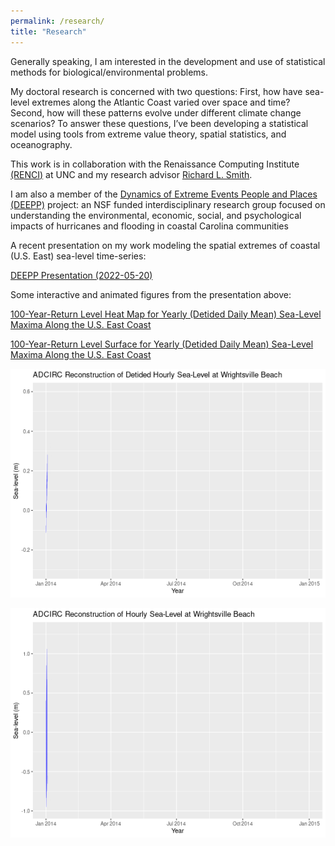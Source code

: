 ```yaml
---
permalink: /research/
title: "Research"
---
```


Generally speaking, I am interested in the development and use of statistical methods for biological/environmental problems.

My doctoral research is concerned with two questions: First, how have sea-level extremes along the Atlantic Coast varied over space and time? Second, how will these patterns evolve under different climate change scenarios? To answer these questions, I’ve been developing a statistical model using tools from extreme value theory, spatial statistics, and oceanography.
 
This work is in collaboration with the Renaissance Computing Institute [(RENCI)](https://renci.org/) at UNC and my research advisor [Richard L. Smith](https://sph.unc.edu/adv_profile/richard-smith-phd/.).

I am also a member of the [Dynamics of Extreme Events People and Places (DEEPP)](https://deepp.cpc.unc.edu/) project: an NSF funded interdisciplinary research group focused on understanding the environmental, economic, social, and psychological impacts of hurricanes and flooding in coastal Carolina communities

A recent presentation on my work modeling the spatial extremes of coastal (U.S. East) sea-level time-series:

[DEEPP Presentation (2022-05-20)](/images/research/multivariate-spatial-extreme-value-analysis-of-reconstructed-coastal-sea-level-timeseries.pdf)

Some interactive and animated figures from the presentation above:

[100-Year-Return Level Heat Map for Yearly (Detided Daily Mean) Sea-Level Maxima Along the U.S. East Coast](/images/research/reanalysis-heatmap.html)

[100-Year-Return Level Surface for Yearly (Detided Daily Mean) Sea-Level Maxima Along the U.S. East Coast](/images/research/100-return-level-surface-b.html)

![ADCIRC Reconstruction of Hourly Sea-Level at Wrightsville Beach Over a 40-Year Period](/images/research/hourly-year-detided-ADCIRC-wrighstville.gif)

![ADCIRC Reconstruction of Detided Hourly Sea-Level at Wrightsville Beach Over a 40-Year Period](/images/research/hourly-year-ADCIRC-wrighstville.gif)


